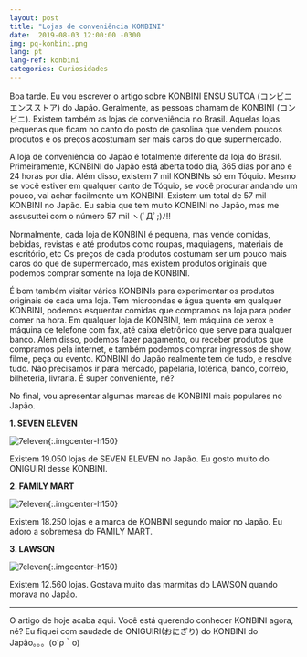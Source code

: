```yaml
---
layout: post
title: "Lojas de conveniência KONBINI"
date:  2019-08-03 12:00:00 -0300
img: pq-konbini.png
lang: pt
lang-ref: konbini
categories: Curiosidades
---
```


Boa tarde. Eu vou escrever o artigo sobre KONBINI ENSU SUTOA (コンビニエンスストア) do Japão.
Geralmente, as pessoas chamam de KONBINI (コンビニ). Existem também as lojas de conveniência no Brasil. Aquelas lojas pequenas que ficam no canto do posto de gasolina que vendem poucos produtos e os preços acostumam ser mais caros do que supermercado.  

A loja de conveniência do Japão é totalmente diferente da loja do Brasil. Primeiramente, KONBINI do Japão está aberta todo dia, 365 dias por ano e 24 horas por dia.
Além disso, existem 7 mil KONBINIs só em Tóquio. Mesmo se você estiver em qualquer canto de Tóquio, se você procurar andando um pouco, vai achar facilmente um KONBINI.
Existem um total de 57 mil KONBINI no Japão. Eu sabia que tem muito KONBINI no Japão, mas me assusuttei com o número 57 mil ヽ(ﾟДﾟ;)ﾉ!!

Normalmente, cada loja de KONBINI é pequena, mas vende comidas, bebidas, revistas e até produtos como roupas, maquiagens, materiais de escritório, etc
Os preços de cada produtos costumam ser um pouco mais caros do que de supermercado, mas existem produtos originais que podemos comprar somente na loja de KONBINI.

É bom também visitar vários KONBINIs para experimentar os produtos originais de cada uma loja. Tem microondas e água quente em qualquer KONBINI, podemos esquentar comidas que compramos na loja para poder comer na hora. Em qualquer loja de KONBINI, tem máquina de xerox e máquina de telefone com fax, até caixa eletrônico que serve para qualquer banco. Além disso, podemos fazer pagamento, ou receber produtos que compramos pela internet, e também podemos comprar ingressos de show, filme, peça ou evento. KONBINI do Japão realmente tem de tudo, e resolve tudo. Não precisamos ir para mercado, papelaria, lotérica, banco, correio, bilheteria, livraria. É super conveniente, né?

No final, vou apresentar algumas marcas de KONBINI mais populares no Japão.

**1. SEVEN ELEVEN**

![7eleven]({{site.baseurl}}/images/konbini-1.png){:.imgcenter-h150}

Existem 19.050 lojas de SEVEN ELEVEN no Japão. Eu gosto muito do ONIGUIRI desse KONBINI.

**2. FAMILY MART**

![7eleven]({{site.baseurl}}/images/konbini-3.png){:.imgcenter-h150}

Existem 18.250 lojas e a marca de KONBINI segundo maior no Japão. Eu adoro a sobremesa do FAMILY MART.

**3. LAWSON**

![7eleven]({{site.baseurl}}/images/konbini-2.png){:.imgcenter-h150}

Existem 12.560 lojas. Gostava muito das marmitas do LAWSON quando morava no Japão.

---

O artigo de hoje acaba aqui. Você está querendo conhecer KONBINI agora, né? Eu fiquei com saudade de ONIGUIRI(おにぎり) do KONBINI do Japão。。。(o´ρ｀o)
